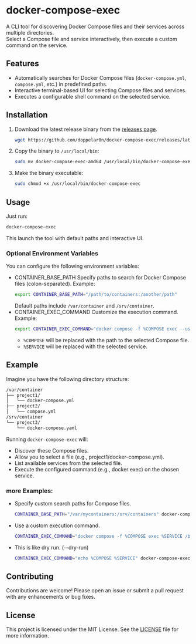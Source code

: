 # docker-compose-exec

A CLI tool for discovering Docker Compose files and their services across multiple directories.  
Select a Compose file and service interactively, then execute a custom command on the service.

## Features

- Automatically searches for Docker Compose files (`docker-compose.yml`, `compose.yml`, etc.) in predefined paths.
- Interactive terminal-based UI for selecting Compose files and services.
- Executes a configurable shell command on the selected service.

## Installation

1. Download the latest release binary from the [releases page](https://github.com/your-username/docker-compose-exec/releases).
    ```bash
    wget https://github.com/doppelar0n/docker-compose-exec/releases/latest/download/docker-compose-exec-amd64
    ```
2. Copy the binary to `/usr/local/bin`:
    ```bash
    sudo mv docker-compose-exec-amd64 /usr/local/bin/docker-compose-exec
    ```
3. Make the binary executable:
    ```bash
    sudo chmod +x /usr/local/bin/docker-compose-exec
    ```

## Usage

Just run:
```bash
docker-compose-exec
```
This launch the tool with default paths and interactive UI.

### Optional Environment Variables

You can configure the following environment variables:

- CONTAINER_BASE_PATH
    Specify paths to search for Docker Compose files (colon-separated). Example:
    ```bash
    export CONTAINER_BASE_PATH="/path/to/containers:/another/path"
    ```
    Default paths include `/var/container` and `/srv/container`.
- CONTAINER_EXEC_COMMAND
    Customize the execution command. Example:
    ```bash
    export CONTAINER_EXEC_COMMAND="docker compose -f %COMPOSE exec --user root %SERVICE /bin/bash"
    ```
    - `%COMPOSE` will be replaced with the path to the selected Compose file.
    - `%SERVICE` will be replaced with the selected service.

## Example

Imagine you have the following directory structure:

```bash
/var/container
├── project1/
│   └── docker-compose.yml
├── project2/
│   └── compose.yml
/srv/container
└── project3/
    └── docker-compose.yaml
```

Running `docker-compose-exec` will:
- Discover these Compose files.
- Allow you to select a file (e.g., project1/docker-compose.yml).
- List available services from the selected file.
- Execute the configured command (e.g., docker exec) on the chosen service.

### more Examples:
- Specify custom search paths for Compose files.
    ```bash
    CONTAINER_BASE_PATH="/var/mycontainers:/srv/containers" docker-compose-exec
    ```
- Use a custom execution command.
    ```bash
    CONTAINER_EXEC_COMMAND="docker compose -f %COMPOSE exec %SERVICE /bin/bash" docker-compose-exec
    ```
- This is like dry run. (--dry-run)
    ```bash
    CONTAINER_EXEC_COMMAND="echo %COMPOSE %SERVICE" docker-compose-exec
    ```


## Contributing

Contributions are welcome! Please open an issue or submit a pull request with any enhancements or bug fixes.

## License

This project is licensed under the MIT License. See the [LICENSE](LICENSE) file for more information.
